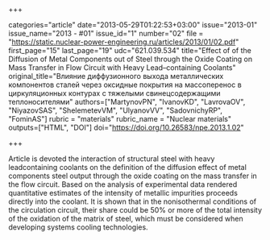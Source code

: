 +++

categories="article"
date="2013-05-29T01:22:53+03:00"
issue="2013-01"
issue_name="2013 - #01"
issue_id="1"
number="02"
file = "https://static.nuclear-power-engineering.ru/articles/2013/01/02.pdf"
first_page="15"
last_page="19"
udc="621.039.534"
title="Effect of of the Diffusion of Metal Components out of Steel through the Oxide Coating on Mass Transfer in Flow Circuit with Heavy Lead–containing Coolants"
original_title="Влияние диффузионного выхода металлических компонентов сталей через оксидные покрытия на массоперенос в циркуляционных контурах с тяжелыми свинецсодержащими теплоносителями"
authors=["MartynovPN", "IvanovKD", "LavrovaOV", "NiyazovSAS", "ShelemetevVM", "UlyanovVV", "SadovnichyRP", "FominAS"]
rubric = "materials"
rubric_name = "Nuclear materials"
outputs=["HTML", "DOI"]
doi="https://doi.org/10.26583/npe.2013.1.02"

+++

Article is devoted the interaction of structural steel with heavy leadcontaining coolants on the definition of the diffusion effect of metal components steel output through the oxide coating on the mass transfer in the flow circuit. Based on the analysis of experimental data rendered quantitative estimates of the intensity of metallic impurities proceeds directly into the coolant. It is shown that in the nonisothermal conditions of the circulation circuit, their share could be 50% or more of the total intensity of the oxidation of the matrix of steel, which must be considered when developing systems cooling technologies.
